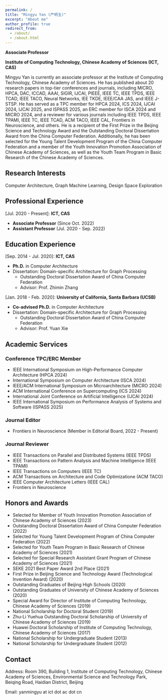 ```yaml
---
permalink: /
title: "Mingyu Yan (严明玉)"
excerpt: "About me"
author_profile: true
redirect_from: 
  - /about/
  - /about.html
---
```


**Associate Professor**

**Institute of Computing Technology, Chinese Academy of Sciences (ICT, CAS)**

Mingyu Yan is currently an associate professor at the Institute of Computing Technology, Chinese Academy of Sciences. He has published about 20 research papers in top-tier conferences and journals, including MICRO, HPCA, DAC, ICCAD, AAAI, SIGIR, IJCAI, PIEEE, IEEE TC, IEEE TPDS, IEEE TCAD, IEEE TACO, Neural Networks, IEE TKDE, IEEE/CAA JAS, and IEEE J-STSP. He has served as a TPC member for HPCA 2024, ICS 2024, IJCAI 2024, IJCAI 2025, and ISPASS 2025, an ERC member for ISCA 2024 and MICRO 2024, and a reviewer for various journals including IEEE TPDS, IEEE TPAMI, IEEE TC, IEEE TCAD, ACM TACO, IEEE CAL, Frontiers in Neuroscience, and others. He is a recipient of the First Prize in the Beijing Science and Technology Award and the Outstanding Doctoral Dissertation Award from the China Computer Federation. Additionally, he has been selected for the Young Talent Development Program of the China Computer Federation and a member of the Youth Innovation Promotion Association of Chinese Academy of Sciences, as well as the Youth Team Program in Basic Research of the Chinese Academy of Sciences.


## Research Interests
Computer Architecture, Graph Machine Learning, Design Space Exploration

## Professional Experience
[Jul. 2020 - Present]: **ICT, CAS**
* **Associate Professor** (Since Oct. 2022)
* **Assistant Professor** (Jul. 2020 - Sep. 2022)


## Education Experience
[Sep. 2014 - Jul. 2020]: **ICT, CAS**
* **Ph.D.** in Computer Architecture
* Dissertation: Domain-specific Architecture for Graph Processing
  - Outstanding Doctoral Dissertation Award of China Computer Federation
  - Advisor: Prof. Zhimin Zhang

[Jan. 2018 - Feb. 2020]: **University of California, Santa Barbara (UCSB)**
* **Co-advised Ph.D.** in Computer Architecture
* Dissertation: Domain-specific Architecture for Graph Processing
  - Outstanding Doctoral Dissertation Award of China Computer Federation
  - Advisor: Prof. Yuan Xie

## Academic Services
### Conference TPC/ERC Member
* IEEE International Symposium on High-Performance Computer Architecture (HPCA 2024)
* International Symposium on Computer Architecture (ISCA 2024)
* IEEE/ACM International Symposium on Microarchitecture (MICRO 2024)
* ACM International Conference on Supercomputing (ICS 2024)
* International Joint Conference on Artificial Intelligence (IJCAI 2024)
* IEEE International Symposium on Performance Analysis of Systems and Software (ISPASS 2025)

### Journal Editor
* Frontiers in Neuroscience (Member in Editorial Board, 2022 - Present)

### Journal Reviewer
* IEEE Transactions on Parallel and Distributed Systems (IEEE TPDS)
* IEEE Transactions on Pattern Analysis and Machine Intelligence (IEEE TPAMI)
* IEEE Transactions on Computers (IEEE TC)
* ACM Transactions on Architecture and Code Optimizatione (ACM TACO)
* IEEE Computer Architecture Letters (IEEE CAL)
* Frontiers in Neuroscience

## Honors and Awards
* Selected for Member of Youth Innovation Promotion Association of Chinese Academy of Sciences (2023)
* Outstanding Doctoral Dissertation Award of China Computer Federation (2022)
* Selected for Young Talent Development Program of China Computer Federation (2022)
* Selected for Youth Team Program in Basic Research of Chinese Academy of Sciences (2021)
* Selected for Special Research Assistant Grant Program of Chinese Academy of Sciences (2021)
* SEKE 2021 Best Paper Award 2nd Place (2021)
* First Prize in Beijing Science and Technology Award (Technological Invention Award) (2020)
* Outstanding Graduates of Beijing High Schools (2020)
* Outstanding Graduates of University of Chinese Academy of Sciences (2020)
* Special Award for Director of Institute of Computing Technology, Chinese Academy of Sciences (2019) 
* National Scholarship for Doctoral Student (2019)
* Zhu-Li Yuehua Outstanding Doctoral Scholarship of University of Chinese Academy of Sciences (2019)
* Huawei Doctoral Scholarship of Institute of Computing Technology, Chinese Academy of Sciences (2017)
* National Scholarship for Undergraduate Student (2013)
* National Scholarship for Undergraduate Student (2012)


## Contact
Address: Room 390, Building 1, Institute of Computing Technology, Chinese Academy of Sciences, Environmental Science and Technology Park, Beiqing Road, Haidian District, Beijing


Email: yanmingyu at ict dot ac dot cn

<br/><br/>
<script type="text/javascript" id="clustrmaps" src="//cdn.clustrmaps.com/map_v2.js?cl=a8a1a1&w=a&t=tt&d=1JR2-3nZm0KxPxtzgXZkGnMxjajclUZ3xvTtuV4QoA0&co=ffffff&ct=383636&cmo=f2b3b3&cmn=cc3a4c"></script>


